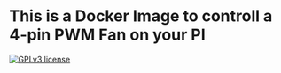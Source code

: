 # This is a Docker Image to controll a 4-pin PWM Fan on your PI

[![GPLv3 license](https://img.shields.io/badge/License-GPLv3-blue.svg)](http://perso.crans.org/besson/LICENSE.html)

